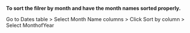 
**To sort the filrer by month and have the month names sorted properly.**

Go to Dates table > Select Month Name columns > Click Sort by column > Select MonthofYear
